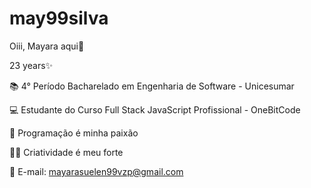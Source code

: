 # may99silva

Oiii, Mayara aqui👋

23 years✨

📚 4° Período Bacharelado em Engenharia de Software - Unicesumar 

💻 Estudante do Curso Full Stack JavaScript Profissional - OneBitCode

🌟 Programação é minha paixão

👩‍💻 Criatividade é meu forte

🤝 E-mail: mayarasuelen99vzp@gmail.com

